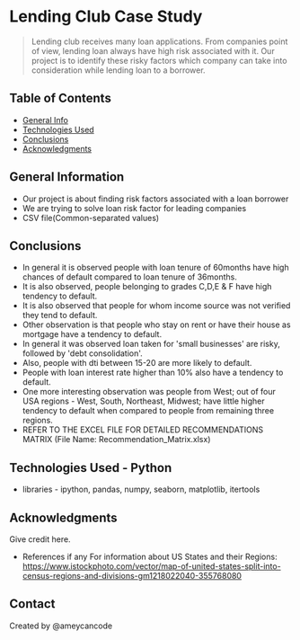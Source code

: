 # Lending Club Case Study
> Lending club receives many loan applications. From companies point of view, lending loan always have high risk associated with it. Our project is to identify these risky factors which company can take into consideration while lending loan to a borrower.


## Table of Contents
* [General Info](#general-information)
* [Technologies Used](#technologies-used)
* [Conclusions](#conclusions)
* [Acknowledgments](#acknowledgments)


## General Information
- Our project is about finding risk factors associated with a loan borrower 
- We are trying to solve loan risk factor for leading companies
- CSV file(Common-separated values)


## Conclusions
- In general it is observed people with loan tenure of 60months have high chances of default compared to loan tenure of 36months.
- It is also observed, people belonging to grades C,D,E & F have high tendency to default. 
- It is also observed that people for whom income source was not verified they tend to default. 
- Other observation is that people who stay on rent or have their house as mortgage have a tendency to default.
- In general it was observed loan taken for 'small businesses' are risky, followed by 'debt consolidation'.
- Also, people with dti between 15-20 are more likely to default.
- People with loan interest rate higher than 10% also have a tendency to default.
- One more interesting observation was people from West; out of four USA regions - West, South, Northeast, Midwest; have little higher tendency to default when compared to people from remaining three regions.
- REFER TO THE EXCEL FILE FOR DETAILED RECOMMENDATIONS MATRIX (File Name: Recommendation_Matrix.xlsx)

## Technologies Used  - Python
- libraries - ipython, pandas, numpy, seaborn, matplotlib, itertools


## Acknowledgments
Give credit here.
- References if any
	For information about US States and their Regions: https://www.istockphoto.com/vector/map-of-united-states-split-into-census-regions-and-divisions-gm1218022040-355768080


## Contact
Created by @ameycancode

